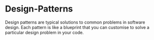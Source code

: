 # Design-Patterns
Design patterns are typical solutions to common problems in software design. Each pattern is like a blueprint that you can customise to solve a particular design problem in your code.
